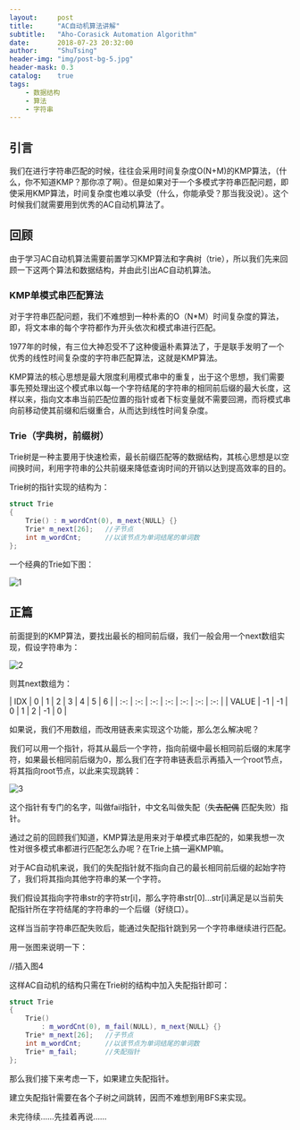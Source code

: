 ```yaml
---
layout:     post
title:      "AC自动机算法讲解"
subtitle:   "Aho-Corasick Automation Algorithm"
date:       2018-07-23 20:32:00
author:     "ShuTsing"
header-img: "img/post-bg-5.jpg"
header-mask: 0.3
catalog:    true
tags:
    - 数据结构
    - 算法
    - 字符串
---
```


## 引言

我们在进行字符串匹配的时候，往往会采用时间复杂度O(N+M)的KMP算法，（什么，你不知道KMP？那你凉了啊）。但是如果对于一个多模式字符串匹配问题，即使采用KMP算法，时间复杂度也难以承受（什么，你能承受？那当我没说）。这个时候我们就需要用到优秀的AC自动机算法了。

## 回顾

由于学习AC自动机算法需要前置学习KMP算法和字典树（trie），所以我们先来回顾一下这两个算法和数据结构，并由此引出AC自动机算法。

### KMP单模式串匹配算法

对于字符串匹配问题，我们不难想到一种朴素的O（N*M）时间复杂度的算法，即，将文本串的每个字符都作为开头依次和模式串进行匹配。

1977年的时候，有三位大神忍受不了这种傻逼朴素算法了，于是联手发明了一个优秀的线性时间复杂度的字符串匹配算法，这就是KMP算法。

KMP算法的核心思想是最大限度利用模式串中的重复，出于这个思想，我们需要事先预处理出这个模式串以每一个字符结尾的字符串的相同前后缀的最大长度，这样以来，指向文本串当前匹配位置的指针或者下标变量就不需要回溯，而将模式串向前移动使其前缀和后缀重合，从而达到线性时间复杂度。

### Trie（字典树，前缀树）

Trie树是一种主要用于快速检索，最长前缀匹配等的数据结构，其核心思想是以空间换时间，利用字符串的公共前缀来降低查询时间的开销以达到提高效率的目的。

Trie树的指针实现的结构为：

```cpp
struct Trie
{
    Trie() : m_wordCnt(0), m_next{NULL} {}
    Trie* m_next[26];   //子节点
    int m_wordCnt;      //以该节点为单词结尾的单词数
};
```

一个经典的Trie如下图：

![1](https://upload-images.jianshu.io/upload_images/13252077-138c71fece60b706.png?imageMogr2/auto-orient/strip%7CimageView2/2/w/1240)

## 正篇

前面提到的KMP算法，要找出最长的相同前后缀，我们一般会用一个next数组实现，假设字符串为：

![2](https://upload-images.jianshu.io/upload_images/13252077-745d75c7de9771a3.png?imageMogr2/auto-orient/strip%7CimageView2/2/w/1240)

则其next数组为：

| IDX | 0 | 1 | 2 | 3 | 4 | 5 | 6 |
| :-: | :-: | :-: | :-: | :-: | :-: | :-: |
| VALUE | -1 | -1 | 0 | 1 | 2 | -1 | 0 |

如果说，我们不用数组，而改用链表来实现这个功能，那么怎么解决呢？

我们可以用一个指针，将其从最后一个字符，指向前缀中最长相同前后缀的末尾字符，如果最长相同前后缀为0，那么我们在字符串链表启示再插入一个root节点，将其指向root节点，以此来实现跳转：

![3](https://upload-images.jianshu.io/upload_images/13252077-30b0f9efba80464e.png?imageMogr2/auto-orient/strip%7CimageView2/2/w/1240)

这个指针有专门的名字，叫做fail指针，中文名叫做失配（~~失去配偶~~ 匹配失败）指针。

通过之前的回顾我们知道，KMP算法是用来对于单模式串匹配的，如果我想一次性对很多模式串都进行匹配怎么办呢？在Trie上搞一遍KMP嘛。

对于AC自动机来说，我们的失配指针就不指向自己的最长相同前后缀的起始字符了，我们将其指向其他字符串的某一个字符。

我们假设其指向字符串str的字符str[i]，那么字符串str[0]...str[i]满足是以当前失配指针所在字符结尾的字符串的一个后缀（好绕口）。

这样当当前字符串匹配失败后，能通过失配指针跳到另一个字符串继续进行匹配。

用一张图来说明一下：

//插入图4

这样AC自动机的结构只需在Trie树的结构中加入失配指针即可：

```cpp
struct Trie
{
    Trie()
        : m_wordCnt(0), m_fail(NULL), m_next{NULL} {}
    Trie* m_next[26];   //子节点
    int m_wordCnt;      //以该节点为单词结尾的单词数
    Trie* m_fail;       //失配指针
};
```

那么我们接下来考虑一下，如果建立失配指针。

建立失配指针需要在各个子树之间跳转，因而不难想到用BFS来实现。


未完待续……先挂着再说……
